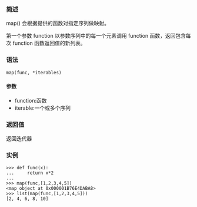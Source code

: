 ### 简述

map\(\) 会根据提供的函数对指定序列做映射。

第一个参数 function 以参数序列中的每一个元素调用 function 函数，返回包含每次 function 函数返回值的新列表。

### 语法

```
map(func, *iterables)
```

#### 参数

* function:函数
* iterable:一个或多个序列

### 返回值

返回迭代器

### 实例

```
>>> def func(x):
...     return x*2
...
>>> map(func,[1,2,3,4,5])
<map object at 0x000001B76E4DABA8>
>>> list(map(func,[1,2,3,4,5]))
[2, 4, 6, 8, 10]
```



